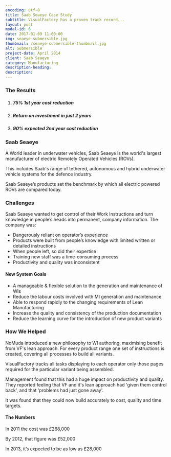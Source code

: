 ```yaml
---
encoding: utf-8
title: Saab Seaeye Case Study
subtitle: VisualFactory has a proven track record...
layout: post
modal-id: 6
date: 2017-01-09 11:00:00
img: seaeye-submersible.jpg
thumbnail: /seaeye-submersible-thumbnail.jpg
alt: Submersible
project-date: April 2014
client: Saab Seaeye
category: Manufacturing
description-heading:
description:
---
```



### The Results

1. ##### 75% 1st year cost reduction
2. ##### Return on investment in just 2 years
3. ##### 90% expected 2nd year cost reduction

### Saab Seaeye

A World leader in underwater vehicles, Saab Seaeye is the world's largest manufacturer of electric Remotely Operated Vehicles (ROVs).

This includes Saab's range of tethered, autonomous and hybrid underwater vehicle systems for the defence industry.

Saab Seaeye’s products set the benchmark by which all electric powered ROVs are compared today.

### Challenges

Saab Seaeye wanted to get control of their Work Instructions and turn knowledge in people’s heads into permanent, company information. The company was:

* Dangerously reliant on operator’s experience
* Products were built from people’s knowledge with limited written or detailed instructions
* When people left, so did their expertise
* Training new staff was a time-consuming process
* Productivity and quality was inconsistent

#### New System Goals

* A manageable & flexible solution to the generation and maintenance of WIs
* Reduce the labour costs involved with MI generation and maintenance
* Able to respond rapidly to the changing requirements of Lean Manufacturing
* Increase the quality and consistency of the production documentation
* Reduce the learning curve for the introduction of new product variants

### How We Helped

NoMuda introduced a new philosophy to WI authoring, maximising benefit from VF's lean approach. For every product range one set of instructions is created, covering all processes to build all variants.

VisualFactory tracks all tasks displaying to each operator only those pages required for the particular variant being assembled.

Management found that this had a huge impact on productivity and quality. They reported feeling that VF and it's lean approach had 'given them control back', and that 'problems had just gone away'.

It was found that they could now build accurately to cost, quality and time targets.

#### The Numbers

In 2011 the cost was £268,000

By 2012, that figure was £52,000

In 2013, it’s expected to be as low as £28,000
